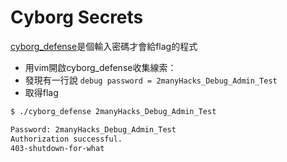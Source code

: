 # Cyborg Secrets
[cyborg_defense](cyborg_defense)是個輸入密碼才會給flag的程式
 * 用vim開啟cyborg_defense收集線索：
 * 發現有一行說 `debug password = 2manyHacks_Debug_Admin_Test`
 * 取得flag

```bash
$ ./cyborg_defense 2manyHacks_Debug_Admin_Test

Password: 2manyHacks_Debug_Admin_Test
Authorization successful.
403-shutdown-for-what
```
